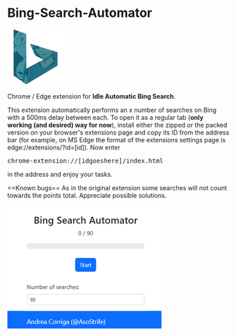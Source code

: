 # Bing-Search-Automator
![](https://github.com/AsoStrife/Bing-Search-Automator/blob/00aa9c79a7aa91b48855928f5123c23a8d7b12fa/img/icon128.png?raw=true)

Chrome / Edge extension for **Idle Automatic Bing Search**. 

This extension automatically performs an x number of searches on Bing with a 500ms delay between each. 
To open it as a regular tab (**only working (and desired) way for now**), install either the zipped or the packed version on your browser's extensions page and copy its ID from the address bar (for example, on MS Edge the format of the extensions settings page is edge://extensions/?id=[id]). Now enter <pre>chrome-extension://[idgoeshere]/index.html</pre> in the address and enjoy your tasks.

==Known bugs==
As in the original extension some searches will not count towards the points total. Appreciate possible solutions.

![](https://github.com/AsoStrife/Bing-Search-Automator/blob/main/img/preview.png?raw=true)
